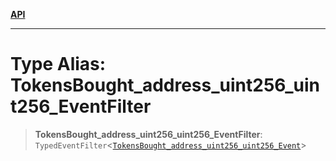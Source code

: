 [**API**](../../../README.md)

***

# Type Alias: TokensBought\_address\_uint256\_uint256\_EventFilter

> **TokensBought\_address\_uint256\_uint256\_EventFilter**: `TypedEventFilter`\<[`TokensBought_address_uint256_uint256_Event`](TokensBought_address_uint256_uint256_Event.md)\>
